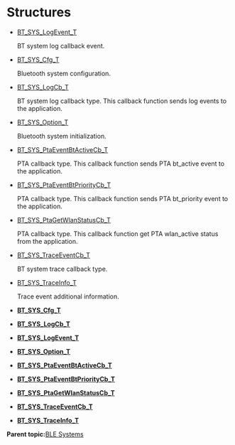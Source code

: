 # Structures

-   [BT\_SYS\_LogEvent\_T](GUID-B618E691-D651-4F26-92FE-A2DF6A69A93F.md)

    BT system log callback event.

-   [BT\_SYS\_Cfg\_T](GUID-6ACD3394-51BB-44B8-A44E-1A705ED4DA73.md)

    Bluetooth system configuration.

-   [BT\_SYS\_LogCb\_T](GUID-A802106D-F5F4-465A-9EC0-68D3150322E7.md)

    BT system log callback type. This callback function sends log events to the application.

-   [BT\_SYS\_Option\_T](GUID-C8FB81BE-FF15-4251-9D25-C3E43755141D.md)

    Bluetooth system initialization.

-   [BT\_SYS\_PtaEventBtActiveCb\_T](GUID-AE268FE3-C196-46C8-8D08-8A4D5E35963C.md)

    PTA callback type. This callback function sends PTA bt\_active event to the application.

-   [BT\_SYS\_PtaEventBtPriorityCb\_T](GUID-D8B59A2B-C6B7-4F68-8FC0-15269A50C3D0.md)

    PTA callback type. This callback function sends PTA bt\_priority event to the application.

-   [BT\_SYS\_PtaGetWlanStatusCb\_T](GUID-F5833D7B-8F50-4922-AFA5-1D144CB8F4F0.md)

    PTA callback type. This callback function get PTA wlan\_active status from the application.

-   [BT\_SYS\_TraceEventCb\_T](GUID-29C34CC0-3915-42D9-A485-499EF1F7F2D2.md)

    BT system trace callback type.

-   [BT\_SYS\_TraceInfo\_T](GUID-22527805-336F-451A-BDE2-617D77705FD3.md)

    Trace event additional information.


-   **[BT\_SYS\_Cfg\_T](GUID-6ACD3394-51BB-44B8-A44E-1A705ED4DA73.md)**  

-   **[BT\_SYS\_LogCb\_T](GUID-A802106D-F5F4-465A-9EC0-68D3150322E7.md)**  

-   **[BT\_SYS\_LogEvent\_T](GUID-B618E691-D651-4F26-92FE-A2DF6A69A93F.md)**  

-   **[BT\_SYS\_Option\_T](GUID-C8FB81BE-FF15-4251-9D25-C3E43755141D.md)**  

-   **[BT\_SYS\_PtaEventBtActiveCb\_T](GUID-AE268FE3-C196-46C8-8D08-8A4D5E35963C.md)**  

-   **[BT\_SYS\_PtaEventBtPriorityCb\_T](GUID-D8B59A2B-C6B7-4F68-8FC0-15269A50C3D0.md)**  

-   **[BT\_SYS\_PtaGetWlanStatusCb\_T](GUID-F5833D7B-8F50-4922-AFA5-1D144CB8F4F0.md)**  

-   **[BT\_SYS\_TraceEventCb\_T](GUID-29C34CC0-3915-42D9-A485-499EF1F7F2D2.md)**  

-   **[BT\_SYS\_TraceInfo\_T](GUID-22527805-336F-451A-BDE2-617D77705FD3.md)**  


**Parent topic:**[BLE Systems](GUID-2DF77F12-C1F8-4BBB-9D41-726783A6981E.md)

